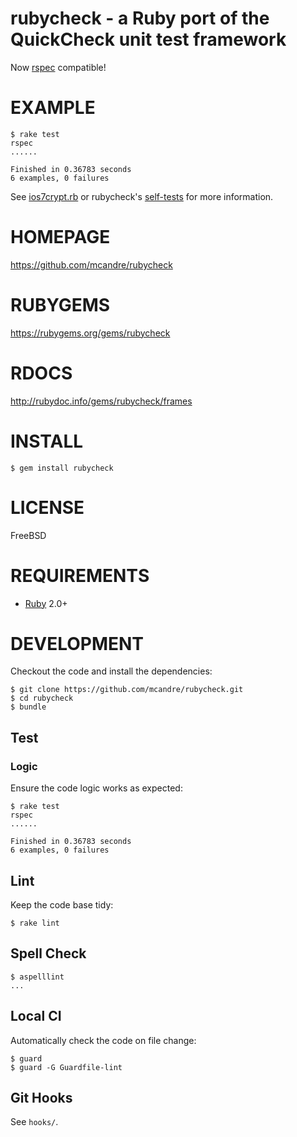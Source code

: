 # rubycheck - a Ruby port of the QuickCheck unit test framework

Now [rspec](http://rspec.info/) compatible!

# EXAMPLE

```
$ rake test
rspec
......

Finished in 0.36783 seconds
6 examples, 0 failures
```

See [ios7crypt.rb](https://github.com/mcandre/ios7crypt/blob/master/ruby/ios7crypt.rb) or rubycheck's [self-tests](https://github.com/mcandre/rubycheck/blob/master/spec/rubycheck_spec.rb) for more information.

# HOMEPAGE

https://github.com/mcandre/rubycheck

# RUBYGEMS

https://rubygems.org/gems/rubycheck

# RDOCS

http://rubydoc.info/gems/rubycheck/frames

# INSTALL

```
$ gem install rubycheck
```

# LICENSE

FreeBSD

# REQUIREMENTS

* [Ruby](https://www.ruby-lang.org/) 2.0+

# DEVELOPMENT

Checkout the code and install the dependencies:

```
$ git clone https://github.com/mcandre/rubycheck.git
$ cd rubycheck
$ bundle
```

## Test

### Logic

Ensure the code logic works as expected:

```
$ rake test
rspec
......

Finished in 0.36783 seconds
6 examples, 0 failures
```

## Lint

Keep the code base tidy:

```
$ rake lint
```

## Spell Check

```
$ aspelllint
...
```

## Local CI

Automatically check the code on file change:

```
$ guard
$ guard -G Guardfile-lint
```

## Git Hooks

See `hooks/`.
